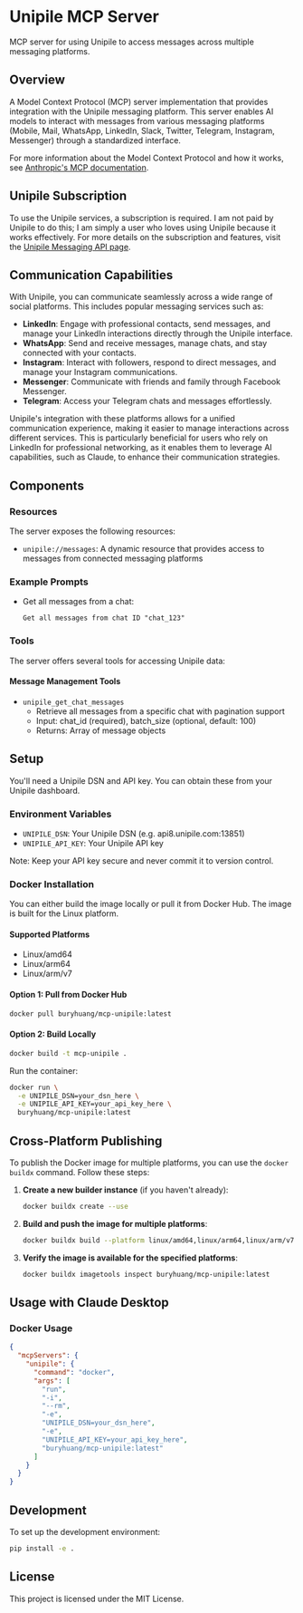 # Unipile MCP Server

MCP server for using Unipile to access messages across multiple messaging platforms.

## Overview

A Model Context Protocol (MCP) server implementation that provides integration with the Unipile messaging platform. This server enables AI models to interact with messages from various messaging platforms (Mobile, Mail, WhatsApp, LinkedIn, Slack, Twitter, Telegram, Instagram, Messenger) through a standardized interface.

For more information about the Model Context Protocol and how it works, see [Anthropic's MCP documentation](https://www.anthropic.com/news/model-context-protocol).

## Unipile Subscription

To use the Unipile services, a subscription is required. I am not paid by Unipile to do this; I am simply a user who loves using Unipile because it works effectively. For more details on the subscription and features, visit the [Unipile Messaging API page](https://www.unipile.com/communication-api/messaging-api/).

## Communication Capabilities

With Unipile, you can communicate seamlessly across a wide range of social platforms. This includes popular messaging services such as:

- **LinkedIn**: Engage with professional contacts, send messages, and manage your LinkedIn interactions directly through the Unipile interface.
- **WhatsApp**: Send and receive messages, manage chats, and stay connected with your contacts.
- **Instagram**: Interact with followers, respond to direct messages, and manage your Instagram communications.
- **Messenger**: Communicate with friends and family through Facebook Messenger.
- **Telegram**: Access your Telegram chats and messages effortlessly.

Unipile's integration with these platforms allows for a unified communication experience, making it easier to manage interactions across different services. This is particularly beneficial for users who rely on LinkedIn for professional networking, as it enables them to leverage AI capabilities, such as Claude, to enhance their communication strategies.

## Components

### Resources

The server exposes the following resources:

* `unipile://messages`: A dynamic resource that provides access to messages from connected messaging platforms

### Example Prompts

- Get all messages from a chat:
    ```
    Get all messages from chat ID "chat_123"
    ```

### Tools

The server offers several tools for accessing Unipile data:

#### Message Management Tools
* `unipile_get_chat_messages`
  * Retrieve all messages from a specific chat with pagination support
  * Input: chat_id (required), batch_size (optional, default: 100)
  * Returns: Array of message objects

## Setup

You'll need a Unipile DSN and API key. You can obtain these from your Unipile dashboard.

### Environment Variables
- `UNIPILE_DSN`: Your Unipile DSN (e.g. api8.unipile.com:13851)
- `UNIPILE_API_KEY`: Your Unipile API key

Note: Keep your API key secure and never commit it to version control.

### Docker Installation

You can either build the image locally or pull it from Docker Hub. The image is built for the Linux platform.

#### Supported Platforms
- Linux/amd64
- Linux/arm64
- Linux/arm/v7

#### Option 1: Pull from Docker Hub
```bash
docker pull buryhuang/mcp-unipile:latest
```

#### Option 2: Build Locally
```bash
docker build -t mcp-unipile .
```

Run the container:
```bash
docker run \
  -e UNIPILE_DSN=your_dsn_here \
  -e UNIPILE_API_KEY=your_api_key_here \
  buryhuang/mcp-unipile:latest
```

## Cross-Platform Publishing

To publish the Docker image for multiple platforms, you can use the `docker buildx` command. Follow these steps:

1. **Create a new builder instance** (if you haven't already):
   ```bash
   docker buildx create --use
   ```

2. **Build and push the image for multiple platforms**:
   ```bash
   docker buildx build --platform linux/amd64,linux/arm64,linux/arm/v7 -t buryhuang/mcp-unipile:latest --push .
   ```

3. **Verify the image is available for the specified platforms**:
   ```bash
   docker buildx imagetools inspect buryhuang/mcp-unipile:latest
   ```

## Usage with Claude Desktop

### Docker Usage
```json
{
  "mcpServers": {
    "unipile": {
      "command": "docker",
      "args": [
        "run",
        "-i",
        "--rm",
        "-e",
        "UNIPILE_DSN=your_dsn_here",
        "-e",
        "UNIPILE_API_KEY=your_api_key_here",
        "buryhuang/mcp-unipile:latest"
      ]
    }
  }
}
```

## Development

To set up the development environment:

```bash
pip install -e .
```

## License

This project is licensed under the MIT License. 
